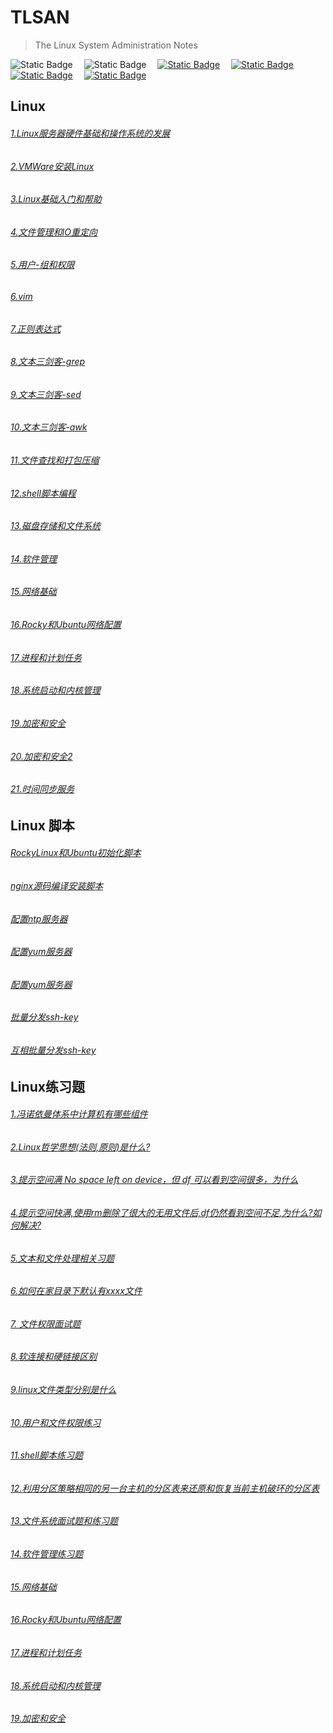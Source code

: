 # TLSAN
> The Linux System Administration Notes

<img alt="Static Badge" src="https://img.shields.io/badge/Linux-Shell-blue">&emsp;
<img alt="Static Badge" src="https://img.shields.io/badge/License-MPL--2.0-yellow">&emsp;
<a href="https://hub.docker.com/"  target="_blank"><img alt="Static Badge" src="https://img.shields.io/badge/docker-red"></a>&emsp;
<a href="https://nginx.org/en/download.html"><img alt="Static Badge" src="https://img.shields.io/badge/nginx-gray"></a>&emsp;
<a href="https://www.vim.org/"><img alt="Static Badge" src="https://img.shields.io/badge/vim-purple"></a>&emsp;
<a href='javascript:(function(){function h(){var e=document.createElement("link");e.setAttribute("type","text/css");e.setAttribute("rel","stylesheet");e.setAttribute("href",l);e.setAttribute("class",c);document.body.appendChild(e)}function p(){var e=document.getElementsByClassName(c);for(var t=0;t<e.length;t++){document.body.removeChild(e[t])}}function d(){var e=document.createElement("div");e.setAttribute("class",f);document.body.appendChild(e);setTimeout(function(){document.body.removeChild(e)},100)}function v(e){return{height:e.offsetHeight,width:e.offsetWidth}}function m(i){var s=v(i);return s.height>e&&s.height<n&&s.width>t&&s.width<r}function g(e){var t=e;var n=0;while(!!t){n+=t.offsetTop;t=t.offsetParent}return n}function y(){var e=document.documentElement;if(!!window.innerWidth){return window.innerHeight}else if(e&&!isNaN(e.clientHeight)){return e.clientHeight}return 0}function b(){if(window.pageYOffset){return window.pageYOffset}return Math.max(document.documentElement.scrollTop,document.body.scrollTop)}function S(e){var t=g(e);return t>=E&&t<=w+E}function x(){var e=document.createElement("audio");e.setAttribute("class",c);e.src=i;e.loop=false;var t=false,n=false,r=false;e.addEventListener("timeupdate",function(){var i=e.currentTime,s=D,o=s.length,u;if(i>=.5&&!t){t=true;T(_)}if(i>=15.5&&!n){n=true;k();d();for(u=0;u<o;u++){N(s[u])}}if(e.currentTime>=28.4&&!r){r=true;C()}},true);e.addEventListener("ended",function(){k();p()},true);e.innerHTML="<p>If you are reading this, it is because your browser does not support the audio element. We recommend that you get a new browser.</p>";document.body.appendChild(e);e.play()}function T(e){e.className+=" "+s+" "+u}function N(e){e.className+=" "+s+" "+a[Math.floor(Math.random()*a.length)]}function C(){var e=document.getElementsByClassName(s);for(var t=0;t<e.length;){e[t].className=e[t].className.replace(s,o)}s=o}function k(){var e=document.getElementsByClassName(s);var t=new RegExp("\\b"+s+"\\b");for(var n=0;n<e.length;){e[n].className=e[n].className.replace(t,"")}}var e=30;var t=30;var n=350;var r=350;var i="https://github.com/ShayZhu1024/ShayZhu1024.github.io/blob/main/resource/harlem-shake.mp3";var s="mw-harlem_shake_me";var o="mw-harlem_shake_slow";var u="im_first";var a=["im_drunk","im_baked","im_trippin","im_blown"];var f="mw-strobe_light";var l="https://github.com/ShayZhu1024/ShayZhu1024.github.io/blob/main/resource/harlem-shake-style.css";var c="mw_added_css";var w=y();var E=b();var L=document.getElementsByTagName("*"),A=L.length,O,M;var _=null;for(O=0;O<A;O++){M=L[O];if(m(M)){if(S(M)){_=M;break}}}if(M===null){console.warn("Could not find a node of the right size. Please try a different page.");return}h();x();var D=[];for(O=0;O<A;O++){M=L[O];if(m(M)){D.push(M)}}})()'><img alt="Static Badge" src="https://img.shields.io/badge/high一下-yellow"></a>&emsp;



## Linux
###### [1.Linux服务器硬件基础和操作系统的发展](./LinuxBasics/1.Linux服务器硬件基础和操作系统的发展.md)
###### [2.VMWare安装Linux](./LinuxBasics/2.VMWare安装Linux.md)
###### [3.Linux基础入门和帮助](./LinuxBasics/3.Linux基础入门和帮助.md)
###### [4.文件管理和IO重定向](./LinuxBasics/4.文件管理和IO重定向.md)
###### [5.用户-组和权限](./LinuxBasics/5.用户-组和权限.md)
###### [6.vim](./LinuxBasics/6.vim.md)
###### [7.正则表达式](./LinuxBasics/7.正则表达式.md)
###### [8.文本三剑客-grep](./LinuxBasics/8.grep.md)
###### [9.文本三剑客-sed](./LinuxBasics/9.sed.md)
###### [10.文本三剑客-awk](./LinuxBasics/10.awk.md)
###### [11.文件查找和打包压缩](./LinuxBasics/11.文件查找和打包压缩.md)
###### [12.shell脚本编程](./LinuxBasics/12.shell脚本编程.md)
###### [13.磁盘存储和文件系统](./LinuxBasics/13.磁盘存储和文件系统.md)
###### [14.软件管理](./LinuxBasics/14.软件管理.md)
###### [15.网络基础](./LinuxBasics/15.网络基础.md)
###### [16.Rocky和Ubuntu网络配置](./LinuxBasics/16.Rocky和Ubuntu网络配置.md)
###### [17.进程和计划任务](./LinuxBasics/17.进程和计划任务.md)
###### [18.系统启动和内核管理](./LinuxBasics/18.系统启动和内核管理.md)
###### [19.加密和安全](./LinuxBasics/19.加密和安全.md)
###### [20.加密和安全2](./LinuxBasics/20.加密和安全2.md)
###### [21.时间同步服务](./LinuxBasics/21.时间同步服务.md)


## Linux 脚本
###### [RockyLinux和Ubuntu初始化脚本](./scripts/system-reset/system_reset.sh)
###### [nginx源码编译安装脚本](./scripts/nginx-install/nginx_install.sh)
###### [配置ntp服务器](./scripts/config-ntp-server/config-ntp-server.sh)
###### [配置yum服务器](./scripts/config-yum-server/config-yum-server.sh)
###### [配置yum服务器](./scripts/config-yum-server/rsync-local-repo.sh)
###### [批量分发ssh-key](./scripts/ssh-key-copy/one2more-ssh-key-copy.sh)
###### [互相批量分发ssh-key](./scripts/ssh-key-copy/more2more-ssh-key-copy.sh)


## Linux练习题 
###### [1.冯诺依曼体系中计算机有哪些组件](./Interview/冯诺依曼体系中计算机有哪些组件.md)
###### [2.Linux哲学思想(法则,原则)是什么?](./Interview/Linux哲学思想是什么.md)
###### [3.提示空间满 No space left on device，但 df 可以看到空间很多，为什么](./Interview/提示空间满Nospaceleftondevice但df可以看到空间很多,为什么.md)
###### [4.提示空间快满,使用rm删除了很大的无用文件后,df仍然看到空间不足,为什么?如何解决?](./Interview/提示空间快满,使用rm删除了很大的无用文件后,df仍然看到空间不足,为什么如何解决.md)
###### [5.文本和文件处理相关习题](./Interview/TextAndFileExercise.md)
###### [6.如何在家目录下默认有xxxx文件](./Interview/如何在家目录下默认有xxxx文件.md)
###### [7. 文件权限面试题](./Interview/文件权限面试题.md)
###### [8.软连接和硬链接区别](./Interview/软连接和硬链接区别.md)
###### [9.linux文件类型分别是什么](./Interview/Linux文件类型.md)
###### [10.用户和文件权限练习](./Interview/用户和文件权限练习.md)
###### [11.shell脚本练习题](./Interview/shell脚本练习题.md)
###### [12.利用分区策略相同的另一台主机的分区表来还原和恢复当前主机破环的分区表](./Interview/利用分区策略相同的另一台主机的分区表来还原和恢复当前主机破环的分区表.md)
###### [13.文件系统面试题和练习题](./Interview/文件系统面试题.md)
###### [14.软件管理练习题](./Interview/软件管理练习题.md)
###### [15.网络基础](./Interview/网路基础.md)
###### [16.Rocky和Ubuntu网络配置](./Interview/Rocky和Ubuntu网络配置.md)
###### [17.进程和计划任务](./Interview/进程和计划任务.md)
###### [18.系统启动和内核管理](./Interview/系统启动和内核管理.md)
###### [19.加密和安全](./Interview/加密和安全.md)



